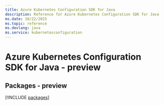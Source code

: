 ```yaml
---
title: Azure Kubernetes Configuration SDK for Java
description: Reference for Azure Kubernetes Configuration SDK for Java
ms.date: 10/22/2025
ms.topic: reference
ms.devlang: java
ms.service: kubernetesconfiguration
---
```

# Azure Kubernetes Configuration SDK for Java - preview
## Packages - preview
[!INCLUDE [packages](kubernetes-configuration-index.md)]